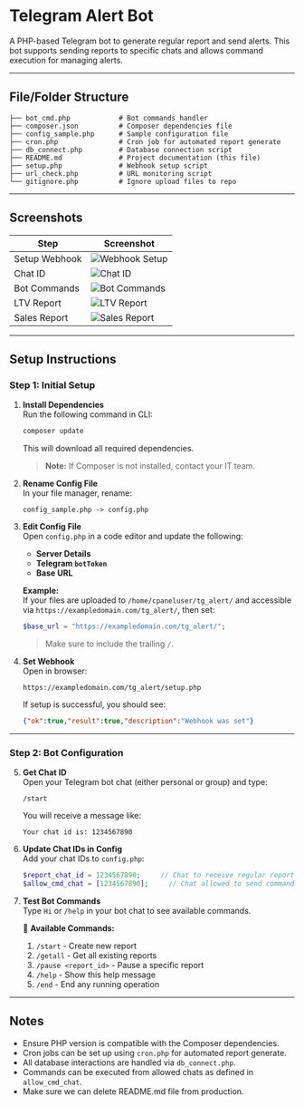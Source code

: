 # Telegram Alert Bot

A PHP-based Telegram bot to generate regular report and send alerts. This bot supports sending reports to specific chats and allows command execution for managing alerts.

---

## File/Folder Structure

```
├── bot_cmd.php            # Bot commands handler
├── composer.json          # Composer dependencies file
├── config_sample.php      # Sample configuration file
├── cron.php               # Cron job for automated report generate
├── db_connect.php         # Database connection script
├── README.md              # Project documentation (this file)
├── setup.php              # Webhook setup script
├── url_check.php          # URL monitoring script
└── gitignore.php          # Ignore upload files to repo
```

---

## Screenshots

| Step | Screenshot |
|------|------------|
| Setup Webhook | ![Webhook Setup](https://i.postimg.cc/KjgFMzcr/setup-webhook.png) |
| Chat ID | ![Chat ID](https://i.postimg.cc/3wSdjkhB/chat-id.png) |
| Bot Commands | ![Bot Commands](https://i.postimg.cc/15q5gW4H/bot-commands.png) |
| LTV Report | ![LTV Report](https://i.postimg.cc/KzCjVCR5/ltv-report.png) |
| Sales Report | ![Sales Report](https://i.postimg.cc/7Y8bN8vY/sales-report.png) |

---

## Setup Instructions

### Step 1: Initial Setup

1. **Install Dependencies**  
   Run the following command in CLI:
   ```bash
   composer update
   ```
   This will download all required dependencies.  
   > **Note:** If Composer is not installed, contact your IT team.

2. **Rename Config File**  
   In your file manager, rename:
   ```text
   config_sample.php -> config.php
   ```

3. **Edit Config File**  
   Open `config.php` in a code editor and update the following:
   - **Server Details**
   - **Telegram `botToken`**
   - **Base URL**

   **Example:**  
   If your files are uploaded to `/home/cpaneluser/tg_alert/` and accessible via `https://exampledomain.com/tg_alert/`, then set:
   ```php
   $base_url = "https://exampledomain.com/tg_alert/";
   ```
   > Make sure to include the trailing `/`.

4. **Set Webhook**  
   Open in browser:
   ```
   https://exampledomain.com/tg_alert/setup.php
   ```
   If setup is successful, you should see:
   ```json
   {"ok":true,"result":true,"description":"Webhook was set"}
   ```

---

### Step 2: Bot Configuration

5. **Get Chat ID**  
   Open your Telegram bot chat (either personal or group) and type:
   ```
   /start
   ```
   You will receive a message like:
   ```
   Your chat id is: 1234567890
   ```

6. **Update Chat IDs in Config**  
   Add your chat IDs to `config.php`:
   ```php
   $report_chat_id = 1234567890;     // Chat to receive regular reports
   $allow_cmd_chat = [1234567890];     // Chat allowed to send commands
   ```

7. **Test Bot Commands**  
   Type `Hi` or `/help` in your bot chat to see available commands.

   📖 **Available Commands:**
   1. `/start` - Create new report
   2. `/getall` - Get all existing reports
   3. `/pause <report_id>` - Pause a specific report
   4. `/help` - Show this help message
   5. `/end` - End any running operation

---

## Notes

- Ensure PHP version is compatible with the Composer dependencies.  
- Cron jobs can be set up using `cron.php` for automated report generate.  
- All database interactions are handled via `db_connect.php`.  
- Commands can be executed from allowed chats as defined in `allow_cmd_chat`.
- Make sure we can delete README.md file from production.


